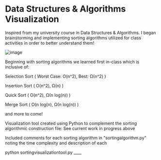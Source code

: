 # Data Structures & Algorithms Visualization

Inspired from my university course in Data Structures & Algorithms. I began brainstorming and implementing sorting algorithms utilized for class activities in order to better understand them!

![image](https://thagomizer.com/img/InsertionSortInPlace.gif)

Beginning with sorting algorithms we learned first in-class which is inclusive of:

Selection Sort ( Worst Case: O(n^2), Best: Ω(n^2) )

Insertion Sort ( O(n^2), Ω(n) )

Quick Sort ( O(n^2), Ω(n log(n)) )

Merge Sort ( O(n log(n), Ω(n log(n)) )

and more to come!

Visualization tool created using Python to complement the sorting algorithmic construction file: See current work in progress above 

Included comments for each sorting algorithm in "sortingalgorithm.py" noting the time complexity and description of each


python sortingvisualizationtool.py ____
